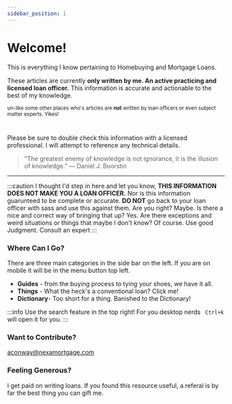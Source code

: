 ```yaml
---
sidebar_position: 1
---
```


# Welcome!

This is everything I know pertaining to Homebuying and Mortgage Loans. 

These articles are currently __only written by me. An active practicing and licensed loan officer.__
This information is accurate and actionable to the best of my knowledge. 

<small>un-like some other places who's articles are <strong>not</strong> written by loan officers or even subject
matter experts. Yikes!</small>

#

Please be sure to double check this information with a licensed professional. 
I will attempt to reference any technical details. 


>“The greatest enemy of knowledge is not ignorance, it is the illusion of knowledge.”
― Daniel J. Boorstin 

---

:::caution
I thought I'd step in here and let you know, **THIS INFORMATION DOES NOT MAKE YOU A LOAN OFFICER.** Nor is this information guarunteed to be complete or accurate.
**DO NOT** go back to your loan officer with sass and use this against them. Are you right? Maybe. Is there
a nice and correct way of bringing that up? Yes. Are there exceptions and weird situations or things that 
maybe I don't know? Of course. Use good Judgment. Consult an expert
:::

### Where Can I Go? 
 
There are three main categories in the side bar on the left.
If you are on mobile it will be in the menu button top left. 
* **Guides** - from the buying process to tying your shoes, we have it all. 
* **Things** - What the heck's a conventional loan? Click me!
* **Dictionary**- Too short for a thing. Banished to the Dictionary!

:::info
Use the search feature in the top right!
For you desktop nerds ` Ctrl+k` will open it for you. 
:::

### Want to Contribute? 

aconway@nexamortgage.com

### Feeling Generous? 

I get paid on writing loans. If you found this resource useful, a referal is by far the best thing you can gift me.

